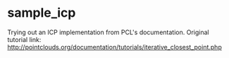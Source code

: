sample_icp
==========

Trying out an ICP implementation from PCL's documentation.
Original tutorial link: http://pointclouds.org/documentation/tutorials/iterative_closest_point.php
